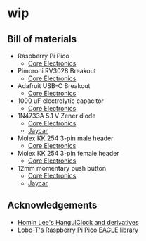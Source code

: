 # wip

## Bill of materials
* Raspberry Pi Pico
    * [Core Electronics](https://core-electronics.com.au/raspberry-pi-pico.html)
* Pimoroni RV3028 Breakout
    * [Core Electronics](https://core-electronics.com.au/pimoroni-rv3028-real-time-clock-rtc-breakout.html)
* Adafruit USB-C Breakout
    * [Core Electronics](https://core-electronics.com.au/adafruit-usb-c-breakout-board-downstream-connection.html)
* 1000 uF electrolytic capacitor
    * [Core Electronics](https://core-electronics.com.au/electrolytic-decoupling-capacitors-1000uf-25v.html)
* 1N4733A 5.1 V Zener diode
    * [Core Electronics](https://core-electronics.com.au/zener-diode-5-1v-1w.html)
    * [Jaycar](https://www.jaycar.com.au/5-1v-1n4733-1-watt-zener-diode/p/ZR1403)
* Molex KK 254 3-pin male header
    * [Core Electronics](https://core-electronics.com.au/3-pin-male-polarized-header.html)
* Molex KK 254 3-pin female header
    * [Core Electronics](https://core-electronics.com.au/3-pin-female-polarized-header-connector.html)
* 12mm momentary push button
    * [Core Electronics](https://core-electronics.com.au/momentary-push-button-switch-12mm-square.html)
    * [Jaycar](https://www.jaycar.com.au/spst-pcb-mount-tactile-switch-round/p/SP0609)

## Acknowledgements
* [Homin Lee's HangulClock and derivatives](https://suapapa.github.io/site-hangulclocks/)
* [Lobo-T's Raspberry Pi Pico EAGLE library](https://github.com/Lobo-T/RPI-Pico-Eagle-lib)
